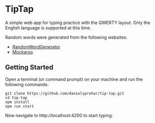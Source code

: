 # TipTap

A simple web app for typing practice with the QWERTY layout. Only the English language is supported at this time.

Random words were generated from the following websites:

- [RandomWordGenerator](https://randomwordgenerator.com/sentence.php)
- [Mockaroo](https://www.mockaroo.com/)

## Getting Started

Open a terminal (or command prompt) on your machine and run the following commands:

```
git clone https://github.com/danielsprohar/tip-tap.git
cd tip-tap
npm install
npm run start
```

Now navigate to http://localhost:4200 to start typing.
